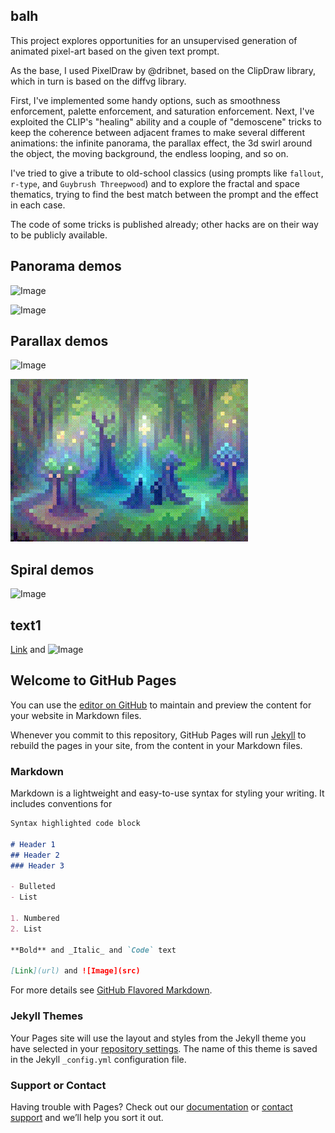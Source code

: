## balh

This project explores opportunities for an unsupervised generation of animated pixel-art based on the given text prompt. 

As the base, I used PixelDraw by @dribnet, based on the ClipDraw library, which in turn is based on the diffvg library. 

First, I've implemented some handy options, such as smoothness enforcement, palette enforcement, and saturation enforcement. Next, I've exploited the CLIP's "healing" ability and a couple of "demoscene" tricks to keep the coherence between adjacent frames to make several different animations: the infinite panorama, the parallax effect, the 3d swirl around the object, the moving background, the endless looping, and so on. 

I've tried to give a tribute to old-school classics (using prompts like `fallout`, `r-type`, and `Guybrush Threepwood`) and to explore the fractal and space thematics, trying to find the best match between the prompt and the effect in each case. 

The code of some tricks is published already; other hacks are on their way to be publicly available.

## Panorama demos

![Image](https://raw.githubusercontent.com/altsoph/text2pixelart/master/colors2b.mp41.gif)

![Image](https://raw.githubusercontent.com/altsoph/text2pixelart/master/green1a.mp4.gif)


## Parallax demos

![Image](https://raw.githubusercontent.com/altsoph/text2pixelart/master/mars.mp4.gif)

![Image](https://raw.githubusercontent.com/altsoph/text2pixelart/master/parala5a10.mp4.gif)

## Spiral demos

![Image](https://raw.githubusercontent.com/altsoph/text2pixelart/master/romanesco_swirl.mp4.gif)



## text1


[Link](url) and ![Image](src)



## Welcome to GitHub Pages

You can use the [editor on GitHub](https://github.com/altsoph/text2pixelart/edit/gh-pages/index.md) to maintain and preview the content for your website in Markdown files.

Whenever you commit to this repository, GitHub Pages will run [Jekyll](https://jekyllrb.com/) to rebuild the pages in your site, from the content in your Markdown files.

### Markdown

Markdown is a lightweight and easy-to-use syntax for styling your writing. It includes conventions for

```markdown
Syntax highlighted code block

# Header 1
## Header 2
### Header 3

- Bulleted
- List

1. Numbered
2. List

**Bold** and _Italic_ and `Code` text

[Link](url) and ![Image](src)
```

For more details see [GitHub Flavored Markdown](https://guides.github.com/features/mastering-markdown/).

### Jekyll Themes

Your Pages site will use the layout and styles from the Jekyll theme you have selected in your [repository settings](https://github.com/altsoph/text2pixelart/settings/pages). The name of this theme is saved in the Jekyll `_config.yml` configuration file.

### Support or Contact

Having trouble with Pages? Check out our [documentation](https://docs.github.com/categories/github-pages-basics/) or [contact support](https://support.github.com/contact) and we’ll help you sort it out.
